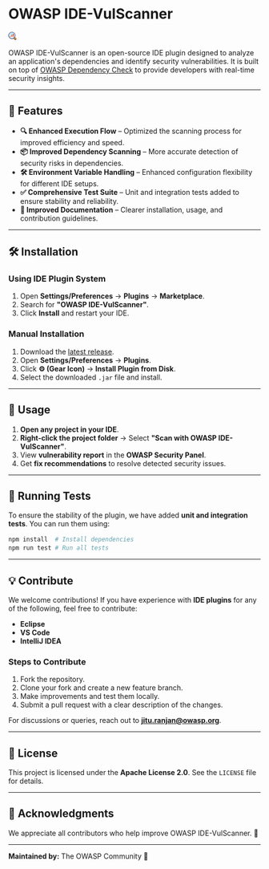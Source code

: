 # OWASP IDE-VulScanner

![IDE-VulScanner](./assets/images/pluginIcon.png)

OWASP IDE-VulScanner is an open-source IDE plugin designed to analyze an application's dependencies and identify security vulnerabilities. It is built on top of [OWASP Dependency Check](https://owasp.org/www-project-dependency-check/) to provide developers with real-time security insights.

---

## 🚀 Features

- **🔍 Enhanced Execution Flow** – Optimized the scanning process for improved efficiency and speed.
- **📦 Improved Dependency Scanning** – More accurate detection of security risks in dependencies.
- **🛠️ Environment Variable Handling** – Enhanced configuration flexibility for different IDE setups.
- **✅ Comprehensive Test Suite** – Unit and integration tests added to ensure stability and reliability.
- **📄 Improved Documentation** – Clearer installation, usage, and contribution guidelines.

---

## 🛠️ Installation

### **Using IDE Plugin System**
1. Open **Settings/Preferences** → **Plugins** → **Marketplace**.
2. Search for **"OWASP IDE-VulScanner"**.
3. Click **Install** and restart your IDE.

### **Manual Installation**
1. Download the [latest release](https://plugins.jetbrains.com/plugin/21353-owasp-ide-vulscanner/versions).
2. Open **Settings/Preferences** → **Plugins**.
3. Click **⚙️ (Gear Icon)** → **Install Plugin from Disk**.
4. Select the downloaded `.jar` file and install.

---

## 📝 Usage

1. **Open any project in your IDE**.
2. **Right-click the project folder** → Select **"Scan with OWASP IDE-VulScanner"**.
3. View **vulnerability report** in the **OWASP Security Panel**.
4. Get **fix recommendations** to resolve detected security issues.

---

## 🧪 Running Tests

To ensure the stability of the plugin, we have added **unit and integration tests**. You can run them using:

```sh
npm install  # Install dependencies
npm run test # Run all tests
```

---

## 💡 Contribute

We welcome contributions! If you have experience with **IDE plugins** for any of the following, feel free to contribute:

- **Eclipse**
- **VS Code**
- **IntelliJ IDEA**

### **Steps to Contribute**
1. Fork the repository.
2. Clone your fork and create a new feature branch.
3. Make improvements and test them locally.
4. Submit a pull request with a clear description of the changes.

For discussions or queries, reach out to **jitu.ranjan@owasp.org**.

---

## 📜 License
This project is licensed under the **Apache License 2.0**. See the `LICENSE` file for details.

---

## 📌 Acknowledgments
We appreciate all contributors who help improve OWASP IDE-VulScanner. 🙌

---

**Maintained by:** The OWASP Community 🚀
